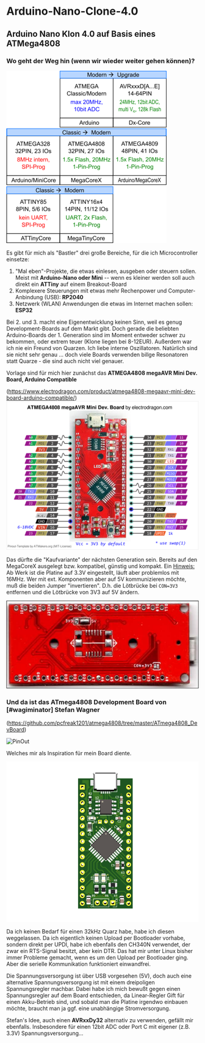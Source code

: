 # Arduino-Nano-Clone-4.0
## Arduino Nano Klon 4.0 auf Basis eines ATMega4808

### Wo geht der Weg hin (wenn wir wieder weiter gehen können)?

![Entwicklung](./images/ClassicModern.png)

Es gibt für mich als "Bastler" drei große Bereiche, für die ich Microcontroller einsetze:
1. "Mal eben"-Projekte, die etwas einlesen, ausgeben oder steuern sollen. Meist mit **Arduino-Nano oder Mini** -- wenn es kleiner werden soll auch direkt ein **ATTiny** auf einem Breakout-Board
2. Komplexere Steuerungen mit etwas mehr Rechenpower und Computer-Anbindung (USB): **RP2040**
3. Netzwerk (WLAN) Anwendungen die etwas im Internet machen sollen: **ESP32**

Bei 2. und 3. macht eine Eigenentwicklung keinen Sinn, weil es genug Development-Boards auf dem Markt gibt. Doch gerade die beliebten Arduino-Boards der 1. Generation sind im Moment entweder schwer zu bekommen, oder extrem teuer (Klone liegen bei 8-12EUR).
Außerdem war ich nie ein Freund von Quarzen. Ich liebe interne Oszillatoren. Natürlich sind sie nicht sehr genau ... doch viele Boards verwenden billge Resonatoren statt Quarze - die sind auch nicht viel genauer.

Vorlage sind für mich hier zunächst das **ATMEGA4808 megaAVR Mini Dev. Board, Arduino Compatible**

(https://www.electrodragon.com/product/atmega4808-megaavr-mini-dev-board-arduino-compatible/)
<img src="./images/ED-m4808.png" width="800">

Das dürfte die "Kaufvariante" der nächsten Generation sein. Bereits auf den MegaCoreX ausgelegt bzw. kompatibel, günstig und kompakt.
Ein <ins>Hinweis:</ins> Ab Werk ist die Platine auf 3.3V eingestellt, läuft aber problemlos mit 16MHz. Wer mit ext. Komponenten aber auf 5V kommunizieren möchte,
muß die beiden Jumper "invertieren". D.h. die Lötbrücke bei `CON=3V3` entfernen und die Lötbrücke von 3V3 auf 5V ändern.

![ATMEGA4808 Rückseite](./images/EDm4808_back.jpg)

### Und da ist das **ATmega4808 Development Board** von [#wagiminator] Stefan Wagner 

(https://github.com/pcfreak1201/atmega4808/tree/master/ATmega4808_DevBoard)

![PinOut](https://github.com/wagiminator/AVR-Development-Boards/raw/master/ATmega4808_DevBoard/ATmega4808_DevBoard_pinout.png)

Welches mir als Inspiration für mein Board diente.

![Arduino-Nano-Clone-4.0](./images/m4808.png)

Da ich keinen Bedarf für einen 32kHz Quarz habe, habe ich diesen weggelassen. Da ich eigentlich keinen Upload per Bootloader vorhabe, sondern direkt per UPDI, habe ich ebenfalls den CH340N verwendet, der zwar ein RTS-Signal besitzt, aber kein DTR. Das hat mir unter Linux bisher immer Probleme gemacht, wenn es um den Upload per Bootloader ging. Aber die serielle Kommunikation funktioniert einwandfrei.

Die Spannungsversorgung ist über USB vorgesehen (5V), doch auch eine alternative Spannungsversorgung ist mit einem dreipoligen Spannungsregler machbar. Dabei habe ich mich bewußt gegen einen Spannungsregler auf dem Board entschieden, da Linear-Regler Gift für einen Akku-Betrieb sind, und sobald man die Platine irgendwo einbauen möchte, braucht man ja ggf. eine unabhängige Stromversorgung.

Stefan's Idee, auch einen **AVRxxDy32** alternativ zu verwenden, gefällt mir ebenfalls. Insbesondere für einen 12bit ADC oder Port C mit eigener (z.B. 3.3V) Spannungsversorgung...
